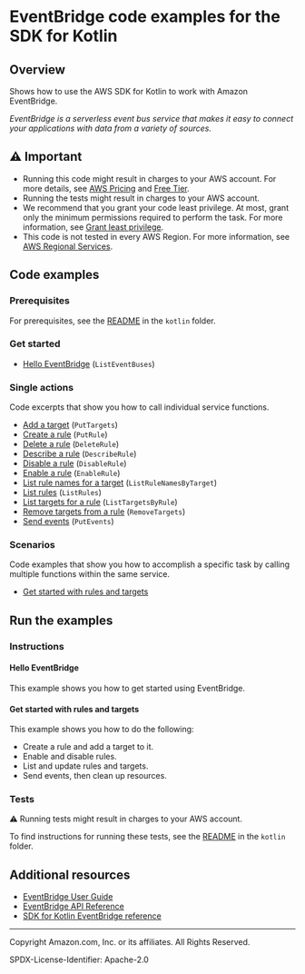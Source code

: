 # EventBridge code examples for the SDK for Kotlin

## Overview

Shows how to use the AWS SDK for Kotlin to work with Amazon EventBridge.

<!--custom.overview.start-->
<!--custom.overview.end-->

_EventBridge is a serverless event bus service that makes it easy to connect your applications with data from a variety of sources._

## ⚠ Important

* Running this code might result in charges to your AWS account. For more details, see [AWS Pricing](https://aws.amazon.com/pricing/?aws-products-pricing.sort-by=item.additionalFields.productNameLowercase&aws-products-pricing.sort-order=asc&awsf.Free%20Tier%20Type=*all&awsf.tech-category=*all) and [Free Tier](https://aws.amazon.com/free/?all-free-tier.sort-by=item.additionalFields.SortRank&all-free-tier.sort-order=asc&awsf.Free%20Tier%20Types=*all&awsf.Free%20Tier%20Categories=*all).
* Running the tests might result in charges to your AWS account.
* We recommend that you grant your code least privilege. At most, grant only the minimum permissions required to perform the task. For more information, see [Grant least privilege](https://docs.aws.amazon.com/IAM/latest/UserGuide/best-practices.html#grant-least-privilege).
* This code is not tested in every AWS Region. For more information, see [AWS Regional Services](https://aws.amazon.com/about-aws/global-infrastructure/regional-product-services).

<!--custom.important.start-->
<!--custom.important.end-->

## Code examples

### Prerequisites

For prerequisites, see the [README](../../README.md#Prerequisites) in the `kotlin` folder.


<!--custom.prerequisites.start-->
<!--custom.prerequisites.end-->

### Get started

- [Hello EventBridge](src/main/kotlin/com/kotlin/eventbridge/HelloEventBridge.kt#L11) (`ListEventBuses`)


### Single actions

Code excerpts that show you how to call individual service functions.

- [Add a target](src/main/kotlin/com/kotlin/eventbridge/EventbridgeMVP.kt#L550) (`PutTargets`)
- [Create a rule](src/main/kotlin/com/kotlin/eventbridge/CreateRuleSchedule.kt#L55) (`PutRule`)
- [Delete a rule](src/main/kotlin/com/kotlin/eventbridge/EventbridgeMVP.kt#L329) (`DeleteRule`)
- [Describe a rule](src/main/kotlin/com/kotlin/eventbridge/EventbridgeMVP.kt#L463) (`DescribeRule`)
- [Disable a rule](src/main/kotlin/com/kotlin/eventbridge/EventbridgeMVP.kt#L476) (`DisableRule`)
- [Enable a rule](src/main/kotlin/com/kotlin/eventbridge/EventbridgeMVP.kt#L476) (`EnableRule`)
- [List rule names for a target](src/main/kotlin/com/kotlin/eventbridge/EventbridgeMVP.kt#L520) (`ListRuleNamesByTarget`)
- [List rules](src/main/kotlin/com/kotlin/eventbridge/EventbridgeMVP.kt#L618) (`ListRules`)
- [List targets for a rule](src/main/kotlin/com/kotlin/eventbridge/EventbridgeMVP.kt#L535) (`ListTargetsByRule`)
- [Remove targets from a rule](src/main/kotlin/com/kotlin/eventbridge/EventbridgeMVP.kt#L341) (`RemoveTargets`)
- [Send events](src/main/kotlin/com/kotlin/eventbridge/EventbridgeMVP.kt#L367) (`PutEvents`)

### Scenarios

Code examples that show you how to accomplish a specific task by calling multiple
functions within the same service.

- [Get started with rules and targets](src/main/kotlin/com/kotlin/eventbridge/EventbridgeMVP.kt)


<!--custom.examples.start-->
<!--custom.examples.end-->

## Run the examples

### Instructions


<!--custom.instructions.start-->
<!--custom.instructions.end-->

#### Hello EventBridge

This example shows you how to get started using EventBridge.



#### Get started with rules and targets

This example shows you how to do the following:

- Create a rule and add a target to it.
- Enable and disable rules.
- List and update rules and targets.
- Send events, then clean up resources.

<!--custom.scenario_prereqs.eventbridge_Scenario_GettingStarted.start-->
<!--custom.scenario_prereqs.eventbridge_Scenario_GettingStarted.end-->


<!--custom.scenarios.eventbridge_Scenario_GettingStarted.start-->
<!--custom.scenarios.eventbridge_Scenario_GettingStarted.end-->

### Tests

⚠ Running tests might result in charges to your AWS account.


To find instructions for running these tests, see the [README](../../README.md#Tests)
in the `kotlin` folder.



<!--custom.tests.start-->
<!--custom.tests.end-->

## Additional resources

- [EventBridge User Guide](https://docs.aws.amazon.com/eventbridge/latest/userguide/eb-what-is.html)
- [EventBridge API Reference](https://docs.aws.amazon.com/eventbridge/latest/APIReference/Welcome.html)
- [SDK for Kotlin EventBridge reference](https://sdk.amazonaws.com/kotlin/api/latest/eventbridge/index.html)

<!--custom.resources.start-->
<!--custom.resources.end-->

---

Copyright Amazon.com, Inc. or its affiliates. All Rights Reserved.

SPDX-License-Identifier: Apache-2.0